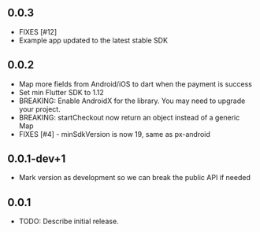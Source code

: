 ## 0.0.3

* FIXES [#12]
* Example app updated to the latest stable SDK

## 0.0.2

* Map more fields from Android/iOS to dart when the payment is success
* Set min Flutter SDK to 1.12
* BREAKING: Enable AndroidX for the library. You may need to upgrade your project.
* BREAKING: startCheckout now return an object instead of a generic Map
* FIXES [#4] - minSdkVersion is now 19, same as px-android

## 0.0.1-dev+1

* Mark version as development so we can break the public API if needed

## 0.0.1

* TODO: Describe initial release.
